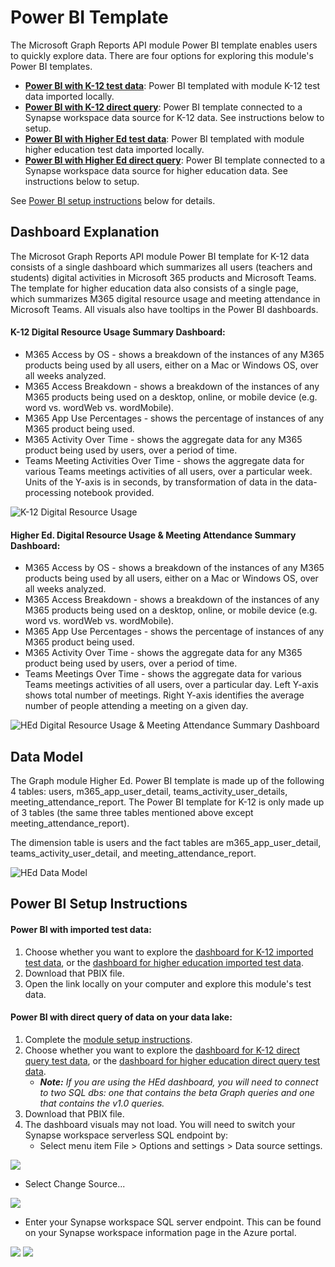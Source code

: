# Power BI Template

The Microsoft Graph Reports API module Power BI template enables users to quickly explore data. There are four options for exploring this module's Power BI templates.
- **[Power BI with K-12 test data](https://github.com/microsoft/OpenEduAnalytics/blob/main/modules/module_catalog/Microsoft_Graph/powerbi/k12_dashboards/Graph%20Module%20K12%20Dashboard%20TestData.pbix)**: Power BI templated with module K-12 test data imported locally.
- **[Power BI with K-12 direct query](https://github.com/microsoft/OpenEduAnalytics/blob/main/modules/module_catalog/Microsoft_Graph/powerbi/k12_dashboards/Graph%20Module%20K12%20Dashboard%20DirectQuery.pbix)**: Power BI template connected to a Synapse workspace data source for K-12 data. See instructions below to setup.
- **[Power BI with Higher Ed test data](https://github.com/microsoft/OpenEduAnalytics/blob/main/modules/module_catalog/Microsoft_Graph/powerbi/hed_dashboards/Graph%20Module%20HEd%20Dashboard%20TestData.pbix)**: Power BI templated with module higher education test data imported locally. 
- **[Power BI with Higher Ed direct query](https://github.com/microsoft/OpenEduAnalytics/blob/main/modules/module_catalog/Microsoft_Graph/powerbi/hed_dashboards/Graph%20Module%20HEd%20Dashboard%20DirectQuery.pbix)**: Power BI template connected to a Synapse workspace data source for higher education data. See instructions below to setup.

See [Power BI setup instructions](https://github.com/microsoft/OpenEduAnalytics/tree/main/modules/module_catalog/Microsoft_Graph/powerbi#power-bi-setup-instructions) below for details.

## Dashboard Explanation

The Microsot Graph Reports API module Power BI template for K-12 data consists of a single dashboard which summarizes all users (teachers and students) digital activities in Microsoft 365 products and Microsoft Teams. The template for higher education data also consists of a single page, which summarizes M365 digital resource usage and meeting attendance in Microsoft Teams. All visuals also have tooltips in the Power BI dashboards.

#### K-12 Digital Resource Usage Summary Dashboard:
 - M365 Access by OS - shows a breakdown of the instances of any M365 products being used by all users, either on a Mac or Windows OS, over all weeks analyzed.
 - M365 Access Breakdown - shows a breakdown of the instances of any M365 products being used on a desktop, online, or mobile device (e.g. word vs. wordWeb vs. wordMobile).
 - M365 App Use Percentages - shows the percentage of instances of any M365 product being used.
 - M365 Activity Over Time - shows the aggregate data for any M365 product being used by users, over a period of time.
 - Teams Meeting Activities Over Time - shows the aggregate data for various Teams meetings activities of all users, over a particular week. Units of the Y-axis is in seconds, by transformation of data in the data-processing notebook provided.

![K-12 Digital Resource Usage](https://github.com/microsoft/OpenEduAnalytics/blob/main/modules/module_catalog/Microsoft_Graph/docs/images/Graph%20API%20Dashboard%20Sample.png)

#### Higher Ed. Digital Resource Usage & Meeting Attendance Summary Dashboard:
 - M365 Access by OS - shows a breakdown of the instances of any M365 products being used by all users, either on a Mac or Windows OS, over all weeks analyzed.
 - M365 Access Breakdown - shows a breakdown of the instances of any M365 products being used on a desktop, online, or mobile device (e.g. word vs. wordWeb vs. wordMobile).
 - M365 App Use Percentages - shows the percentage of instances of any M365 product being used.
 - M365 Activity Over Time - shows the aggregate data for any M365 product being used by users, over a period of time.
 - Teams Meetings Over Time - shows the aggregate data for various Teams meetings activities of all users, over a particular day. Left Y-axis shows total number of meetings. Right Y-axis identifies the average number of people attending a meeting on a given day.

![HEd Digital Resource Usage & Meeting Attendance Summary Dashboard](https://github.com/cstohlmann/OpenEduAnalytics/blob/main/modules/module_catalog/Microsoft_Graph/docs/images/v0.1/pbi/graph_module_sample_hed_dashboard.png)

## Data Model

The Graph module Higher Ed. Power BI template is made up of the following 4 tables: users, m365_app_user_detail, teams_activity_user_details, meeting_attendance_report. The Power BI template for K-12 is only made up of 3 tables (the same three tables mentioned above except meeting_attendance_report).

The dimension table is users and the fact tables are m365_app_user_detail, teams_activity_user_detail, and meeting_attendance_report.

![HEd Data Model](https://github.com/cstohlmann/OpenEduAnalytics/blob/main/modules/module_catalog/Microsoft_Graph/docs/images/v0.1/pbi/graph_hed_dashboard_data_model.png)

## Power BI Setup Instructions

#### Power BI with imported test data:
1. Choose whether you want to explore the [dashboard for K-12 imported test data](https://github.com/microsoft/OpenEduAnalytics/blob/main/modules/module_catalog/Microsoft_Graph/powerbi/k12_dashboards/Graph%20Module%20K12%20Dashboard%20TestData.pbix), or the [dashboard for higher education imported test data](https://github.com/microsoft/OpenEduAnalytics/blob/main/modules/module_catalog/Microsoft_Graph/powerbi/hed_dashboards/Graph%20Module%20HEd%20Dashboard%20TestData.pbix).
2. Download that PBIX file.
3. Open the link locally on your computer and explore this module's test data. 

#### Power BI with direct query of data on your data lake:
1. Complete the [module setup instructions](https://github.com/microsoft/OpenEduAnalytics/tree/main/modules/module_catalog/Microsoft_Graph#module-setup-instructions).
2. Choose whether you want to explore the [dashboard for K-12 direct query test data](https://github.com/microsoft/OpenEduAnalytics/blob/main/modules/module_catalog/Microsoft_Graph/powerbi/k12_dashboards/Graph%20Module%20K12%20Dashboard%20DirectQuery.pbix), or the [dashboard for higher education direct query test data](https://github.com/microsoft/OpenEduAnalytics/blob/main/modules/module_catalog/Microsoft_Graph/powerbi/hed_dashboards/Graph%20Module%20HEd%20Dashboard%20DirectQuery.pbix).
   * <em><strong>Note:</strong> If you are using the HEd dashboard, you will need to connect to two SQL dbs: one that contains the beta Graph queries and one that contains the v1.0 queries.</em>
3. Download that PBIX file.
4. The dashboard visuals may not load. You will need to switch your Synapse workspace serverless SQL endpoint by:
   * Select menu item File > Options and settings > Data source settings.

![](https://github.com/microsoft/OpenEduAnalytics/blob/main/packages/package_catalog/Hybrid_Engagement/docs/images/pbi_instructions_p1_options_and_settings.png)

   * Select Change Source...

![](https://github.com/cstohlmann/OpenEduAnalytics/blob/main/modules/module_catalog/Microsoft_Graph/docs/images/v0.1/pbi/graph_pbi_direct_query_p1.png)

   * Enter your Synapse workspace SQL server endpoint. This can be found on your Synapse workspace information page in the Azure portal.

![](https://github.com/cstohlmann/OpenEduAnalytics/blob/main/modules/module_catalog/Microsoft_Graph/docs/images/v0.1/pbi/graph_pbi_direct_query_p2.png)
![](https://github.com/microsoft/OpenEduAnalytics/blob/main/modules/module_catalog/Microsoft_Education_Insights/docs/images/v0.1_pbi_instructions/insights_pbi_direct_query_p3.png)
